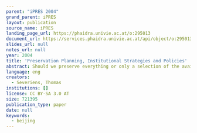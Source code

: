 ```yaml
---
parent: "iPRES 2004"
grand_parent: iPRES
layout: publication
source_name: iPRES
landing_page_url: https://phaidra.univie.ac.at/o:295013
document_url: https://services.phaidra.univie.ac.at/api/object/o:295013/download
slides_url: null
notes_url: null
year: 2004
title: 'Preservation Planning, Institutional Strategies and Policies'
abstract: Should we preserve everything or only a selection of the available information? This is the question which will be illuminated from different point of view within this talk. Institutions all around the world are developing strategies and policies for preservation. Many developments are done in parallel redundantly, some are still open. This talk will give a brief overview of the activities (in selection) and the solutions they developed or the state of discussion process. This overview is part of the project "nestor" http://www.langzeitarchivierung.de/index.php?newlang=eng supported by the Germany Ministry for Education and Research.
language: eng
creators:
  - Severiens, Thomas
institutions: []
license: CC BY-SA 3.0 AT
size: 721395
publication_type: paper
date: null
keywords:
  - beijing
---
```


